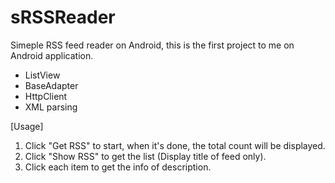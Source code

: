 sRSSReader
==========

Simeple RSS feed reader on Android, this is the first project to me on Android application. 
- ListView
- BaseAdapter
- HttpClient
- XML parsing


[Usage]
1. Click "Get RSS" to start, when it's done, the total count will be displayed.
2. Click "Show RSS" to get the list (Display title of feed only).
3. Click each item to get the info of description.
